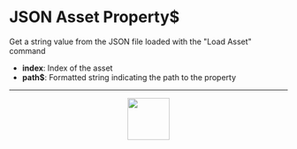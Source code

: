 # JSON Asset Property&dollar;
Get a string value from the JSON file loaded with the "Load Asset" command
- **index**: Index of the asset
- **path&dollar;**: Formatted string indicating the path to the property
---
<p align="center"><img valign="middle" width="76px" src="https://drive.google.com/uc?export=view&id=1c2KO0LJpvMS9X9CAGV6dOfciR7OWhdKA" /></p>